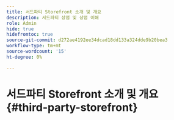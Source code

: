 ```yaml
---
title: 서드파티 Storefront 소개 및 개요
description: 서드파티 상점 및 상점 이해
role: Admin
hide: true
hidefromtoc: true
source-git-commit: d272ae4192ee34dcad18dd133a324dde9b20bea3
workflow-type: tm+mt
source-wordcount: '15'
ht-degree: 0%

---
```



# 서드파티 Storefront 소개 및 개요 {#third-party-storefront}

